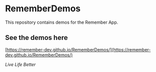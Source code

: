 # RememberDemos
This repository contains demos for the Remember App.

## See the demos here
[https://remember-dev.github.io/RememberDemos/](https://remember-dev.github.io/RememberDemos/)


*Live Life Better*

